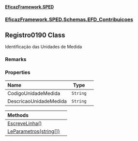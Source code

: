 #### [EficazFramework.SPED](EficazFrameworkSPED.md 'EficazFramework SPED')
### [EficazFramework.SPED.Schemas.EFD_Contribuicoes](EficazFramework.SPED.Schemas.EFD_Contribuicoes.md 'EficazFramework.SPED.Schemas.EFD_Contribuicoes')

## Registro0190 Class

Identificação das Unidades de Medida

### Remarks
### Properties

| Name | Type | |
| :--- | :---: | :--- |
| CodigoUnidadeMedida | `String` |  |
| DescricaoUnidadeMedida | `String` |  |

| Methods | |
| :--- | :--- |
| [EscreveLinha()](EficazFramework.SPED.Schemas.EFD_Contribuicoes/Registro0190/EscreveLinha().md 'EficazFramework.SPED.Schemas.EFD_Contribuicoes.Registro0190.EscreveLinha()') | |
| [LeParametros(string[])](EficazFramework.SPED.Schemas.EFD_Contribuicoes/Registro0190/LeParametros(string[]).md 'EficazFramework.SPED.Schemas.EFD_Contribuicoes.Registro0190.LeParametros(string[])') | |
